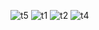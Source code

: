 ![t5](https://github.com/user-attachments/assets/a0f7329d-6718-4b79-9651-f4c63871967f)
![t1](https://github.com/user-attachments/assets/0ffc8f94-1b73-4497-9359-61986df1816a)
![t2](https://github.com/user-attachments/assets/8f234b22-aa0a-48db-907d-2638f87c8c4b)
![t4](https://github.com/user-attachments/assets/40a51ef3-fd26-448f-a9f6-b46e35c4d03c)
